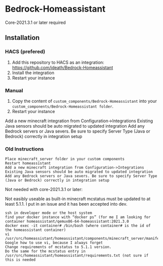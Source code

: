 # Bedrock-Homeassistant

Core-2021.3.1 or later required

## Installation

### HACS (prefered)

1. Add this repository to HACS as an integration: https://github.com/jdeath/Bedrock-Homeassistant
1. Install the integration
1. Restart your instance

### Manual

1. Copy the content of `custom_components/Bedrock-Homeassistant` into your `custom_components/Bedrock-Homeassistant folder`.
1. Restart your instance


Add a new minecraft integration from Configuration->Integrations
Existing Java sensors should be auto migrated to updated integration
Add any Bedrock servers or Java severs. Be sure to specify Server Type (Java or Bedrock) correctly in integration setup

### Old Instructions
```
Place minecraft_server folder in your custom components
Restart homeassistant
Add a new minecraft integration from Configuration->Integrations
Existing Java sensors should be auto migrated to updated integration
Add any Bedrock servers or Java severs. Be sure to specify Server Type (Java or Bedrock) correctly in integration setup
```

Not needed with core-2021.3.1 or later:

Not easibly useable as built-in minecraft mcstatus must be updated to at least 5.1.1. I put in an issue and it has been accepted into dev. 
```
ssh in developer mode or the host system
find your docker instance with “docker ps” (for me I am looking for container homeassistant/qemux86-64-homeassistant:2021.3.0
docker exec -it container# /bin/bash (where container# is the id of the homeassistant container)
vi /usr/src/homeassistant/homeassistant/components/minecraft_server/manifest.json
Google how to use vi, because I always forget
Change requirements of mcstatus to 5.1.1 version.
Do the same for the mcstatus entry in /usr/src/homeassistant/homeassistant/requirements.txt (not sure if this is needed
```


